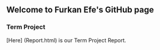 ## Welcome to Furkan Efe's GitHub page

### Term Project


[Here] (Report.html) is our Term Project Report.


